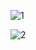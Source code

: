 ![1](https://user-images.githubusercontent.com/91880276/198096996-6c4b2331-ef49-4a98-aff9-afdc026c1398.jpg)

![2](https://user-images.githubusercontent.com/91880276/198097393-66bc9c6e-39f7-4f4c-8016-cec9f792a478.jpg)
